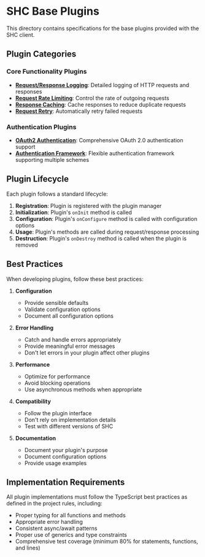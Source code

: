 # SHC Base Plugins

This directory contains specifications for the base plugins provided with the SHC client.

## Plugin Categories

### Core Functionality Plugins
- [**Request/Response Logging**](./logging-plugin.md): Detailed logging of HTTP requests and responses
- [**Request Rate Limiting**](./rate-limiting-plugin.md): Control the rate of outgoing requests
- [**Response Caching**](./cache-plugin.md): Cache responses to reduce duplicate requests
- [**Request Retry**](./retry-plugin.md): Automatically retry failed requests

### Authentication Plugins
- [**OAuth2 Authentication**](./oauth2-plugin.md): Comprehensive OAuth 2.0 authentication support
- [**Authentication Framework**](./auth-plugin.md): Flexible authentication framework supporting multiple schemes

## Plugin Lifecycle

Each plugin follows a standard lifecycle:

1. **Registration**: Plugin is registered with the plugin manager
2. **Initialization**: Plugin's `onInit` method is called
3. **Configuration**: Plugin's `onConfigure` method is called with configuration options
4. **Usage**: Plugin's methods are called during request/response processing
5. **Destruction**: Plugin's `onDestroy` method is called when the plugin is removed

## Best Practices

When developing plugins, follow these best practices:

1. **Configuration**
   - Provide sensible defaults
   - Validate configuration options
   - Document all configuration options

2. **Error Handling**
   - Catch and handle errors appropriately
   - Provide meaningful error messages
   - Don't let errors in your plugin affect other plugins

3. **Performance**
   - Optimize for performance
   - Avoid blocking operations
   - Use asynchronous methods when appropriate

4. **Compatibility**
   - Follow the plugin interface
   - Don't rely on implementation details
   - Test with different versions of SHC

5. **Documentation**
   - Document your plugin's purpose
   - Document configuration options
   - Provide usage examples

## Implementation Requirements

All plugin implementations must follow the TypeScript best practices as defined in the project rules, including:

- Proper typing for all functions and methods
- Appropriate error handling
- Consistent async/await patterns
- Proper use of generics and type constraints
- Comprehensive test coverage (minimum 80% for statements, functions, and lines)
